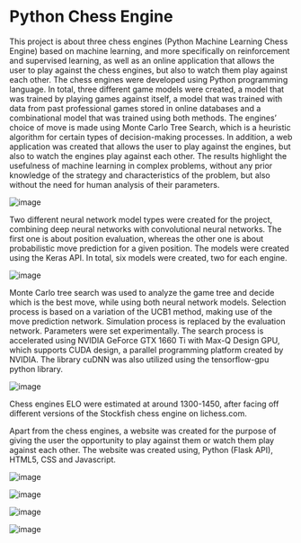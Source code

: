 # Python Chess Engine

This project is about three chess engines (Python Machine Learning Chess Engine) based
on machine learning, and more specifically on reinforcement and supervised learning, as
well as an online application that allows the user to play against the chess engines, 
but also to watch them play against each other. The chess engines were 
developed using Python programming language. In total, three different game models 
were created, a model that was trained by playing games against itself, a model that 
was trained with data from past professional games stored in online databases and a 
combinational model that was trained using both methods. The engines’ choice of 
move is made using Monte Carlo Tree Search, which is a heuristic algorithm for certain 
types of decision-making processes. In addition, a web application was created that 
allows the user to play against the engines, but also to watch the engines play against 
each other. The results highlight the usefulness of machine learning in complex 
problems, without any prior knowledge of the strategy and characteristics of the 
problem, but also without the need for human analysis of their parameters.

![image](https://user-images.githubusercontent.com/49875599/145675570-969eac87-68ab-4f64-8454-abecd16632c6.png)

Two different neural network model types were created for the project, combining deep neural networks with convolutional neural networks. The first one is about position evaluation, whereas the other one is about probabilistic move prediction for a given position. The models were created using the Keras API. In total, six models were created, two for each engine. 
    
![image](https://user-images.githubusercontent.com/49875599/145676850-f391190f-04d1-4cd0-a61c-4cf0f42849ca.png)


Monte Carlo tree search was used to analyze the game tree and decide which is the best move, while using both neural network models. Selection process is based on a variation of the UCB1 method, making use of the move prediction network. Simulation process is replaced by the evaluation network. Parameters were set experimentally. The search process is accelerated using NVIDIA GeForce GTX 1660 Ti with Max-Q Design GPU, which supports CUDA design, a parallel programming platform created by NVIDIA. The library cuDNN was also utilized using the tensorflow-gpu python library.
    
![image](https://user-images.githubusercontent.com/49875599/145676868-8f3d0496-98c9-4641-ab9c-f64ff2941725.png)
    
Chess engines ELO were estimated at around 1300-1450, after facing off different versions of the Stockfish chess engine on lichess.com. 
    
    
Apart from the chess engines, a website was created for the purpose of giving the user the opportunity to play against them or watch them play against each other. The website was created using, Python (Flask API), HTML5, CSS and Javascript.
    
![image](https://user-images.githubusercontent.com/49875599/145676991-fd876ab5-1eef-40bc-ab0a-49a663dba9ca.png)
   
![image](https://user-images.githubusercontent.com/49875599/145677007-ddbf0789-00dd-4b2d-81a0-34db2a1711ee.png)

![image](https://user-images.githubusercontent.com/49875599/145677011-7cc6884d-1499-41da-8564-a323de31429f.png)

![image](https://user-images.githubusercontent.com/49875599/145677019-607a8486-275f-4877-a561-10bafe424f7c.png)
